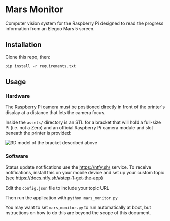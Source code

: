 # Mars Monitor

Computer vision system for the Raspberry Pi designed to read the progress information from an Elegoo Mars 5 screen.

## Installation

Clone this repo, then:

`pip install -r requirements.txt`

## Usage

### Hardware

The Raspberry Pi camera must be positioned directly in front of the printer's display at a distance that lets the camera focus.

Inside the `assets/` directory is an STL for a bracket that will hold a full-size Pi (i.e. not a Zero) and an official Raspberry Pi camera module and slot beneath the printer is provided:

![3D model of the bracket described above]()


### Software

Status update notifications use the https://ntfy.sh/ service. To receive notifications, install this on your mobile device and set up your custom topic (see https://docs.ntfy.sh/#step-1-get-the-app)

Edit the `config.json` file to include your topic URL

Then run the application with `python mars_monitor.py`

You may want to set `mars_monitor.py` to run automatically at boot, but nstructions on how to do this are beyond the scope of this document.

